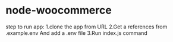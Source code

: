 # node-woocommerce

step to run app:
1.clone the app from URL
2.Get a references from .example.env And add a .env file
3.Run index.js command 
